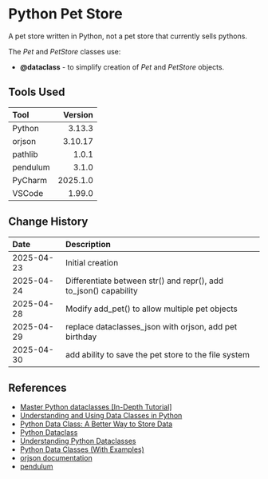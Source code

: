 # Python Pet Store

A pet store written in Python, not a pet store that currently sells pythons.

The *Pet* and *PetStore* classes use:

* __@dataclass__ - to simplify creation of *Pet* and *PetStore* objects.

## Tools Used

| Tool     |  Version |
|:---------|---------:|
| Python   |   3.13.3 |
| orjson   |  3.10.17 |
| pathlib  |    1.0.1 |
| pendulum |    3.1.0 |
| PyCharm  | 2025.1.0 |
| VSCode   |   1.99.0 |

## Change History

| Date       | Description                                                      |
|:-----------|:-----------------------------------------------------------------|
| 2025-04-23 | Initial creation                                                 |
| 2025-04-24 | Differentiate between str() and repr(), add to_json() capability |
| 2025-04-28 | Modify add_pet() to allow multiple pet objects                   |
| 2025-04-29 | replace dataclasses_json with orjson, add pet birthday           |
| 2025-04-30 | add ability to save the pet store to the file system             |

## References

* [Master Python dataclasses [In-Depth Tutorial]](https://www.golinuxcloud.com/python-dataclasses/)
* [Understanding and Using Data Classes in Python](https://datagy.io/python-data-classes/)
* [Python Data Class: A Better Way to Store Data](https://python.land/python-data-classes)
* [Python Dataclass](https://docs.python.org/3/library/dataclasses.html)
* [Understanding Python Dataclasses](https://www.geeksforgeeks.org/understanding-python-dataclasses/)
* [Python Data Classes (With Examples)](https://pyseek.com/2025/03/python-data-classes/#google_vignette)
* [orjson documentation](https://github.com/ijl/orjson)
* [pendulum](https://pendulum.eustace.io/docs/)